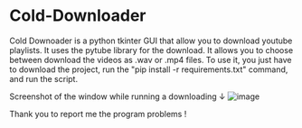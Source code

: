 # Cold-Downloader
Cold Downoader is a python tkinter GUI that allow you to download youtube playlists.
It uses the pytube library for the download.
It allows you to choose between download the videos as .wav or .mp4 files.
To use it, you just have to download the project, run the
"pip install -r requirements.txt" command, and run the script.

Screenshot of the window while running a downloading ↓
![image](https://user-images.githubusercontent.com/84463254/118843929-0b6c3200-b8ba-11eb-874e-d1ea26a0f855.png)

Thank you to report me the program problems ! 
